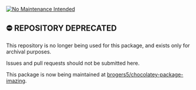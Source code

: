 [![No Maintenance Intended](http://unmaintained.tech/badge.svg)](http://unmaintained.tech/)

## ⛔️ REPOSITORY DEPRECATED

This repository is no longer being used for this package, and exists only for archival purposes.

Issues and pull requests should not be submitted here.

This package is now being maintained at [brogers5/chocolatey-package-imazing](https://github.com/brogers5/chocolatey-package-imazing).
